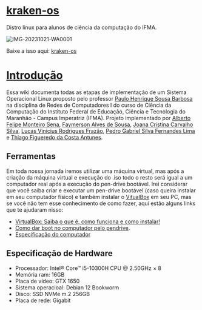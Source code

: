 # [kraken-os](https://drive.google.com/u/2/uc?id=1Xu4bj31BlY5yy7ampgEPA3S1gFd1ZNfL&export=download)

Distro linux para alunos de ciência da computação do IFMA.<br>

![IMG-20231021-WA0001](https://github.com/thiago-figueredo/rooted-os/assets/71792990/6ee27b0f-ca93-4b83-b111-677df3b79256)

Baixe a isso aqui: [kraken-os](https://drive.google.com/u/2/uc?id=1Xu4bj31BlY5yy7ampgEPA3S1gFd1ZNfL&export=download)

# [Introdução]()
Essa wiki documenta todas as etapas de implementação de um Sistema Operacional Linux proposto pelo professor [Paulo Henrique Sousa Barbosa](https://github.com/agenteph) na disciplina de Redes de Computadores I do curso de Ciência da Computação do Instituto Federal de Educação, Ciência e Tecnologia do Maranhão - Campus Imperatriz (IFMA). Projeto implementado por [Alberto Felipe Monteiro Sena](https://github.com/albertofelipe), [Faymerson Alves de Sousa](https://github.com/Faymer), [Joana Cristina Carvalho Silva](https://github.com/joanacristinacs), [Lucas Vinícius Rodrigues Frazão](https://github.com/lucasviniciusfrazao), [Pedro Gabriel Silva Fernandes Lima](https://github.com/pedrogabriel2002) e [Thiago Figueredo da Costa Antunes](https://github.com/thiago-figueredo).

## Ferramentas
Em toda nossa jornada iremos utilizar uma máquina virtual, mas após a criação da máquina virtual e execução do .iso todo o resto será igual a um computador real após a execução do pen-drive bootável. Irei considerar que você saiba criar e executar um pen-drive bootável (caso queira instalar em seu computador físico) e também instalar o [VitualBox](https://www.virtualbox.org/) em seu PC, mas se você não tem esse conhecimento de como fazer, aqui estão alguns links que te ajudaram nisso:
- [VirtualBox: Saiba o que é, como funciona e como instalar!](https://blog.b2bstack.com.br/virtualbox/)
- [Como dar boot no computador pelo pendrive](https://tecnoblog.net/responde/boot-pen-drive-windows-mac/).
- [Especificação do computador](https://github.com/Elvis-Almeida/Elvis-Almeida-Servidor-Linux#especifica%C3%A7%C3%A3o-do-computador)

## Especificação de Hardware
- Processador: Intel® Core™ i5-10300H CPU @ 2.50GHz × 8
- Memória ram: 16GB
- Placa de vídeo: GTX 1650
- Sistema operacioal: Debian 12 Bookworm
- Disco: SSD NVMe m.2 256GB
- Placa de rede: Gigabit
